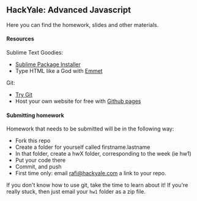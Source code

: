 ## HackYale: Advanced Javascript

Here you can find the homework, slides and other materials.

#### Resources

Sublime Text Goodies:

- [Sublime Package Installer](https://sublime.wbond.net/)
- Type HTML like a God with [Emmet](https://github.com/sergeche/emmet-sublime)

Git:

- [Try Git](https://try.github.io/levels/1/challenges/1)
- Host your own website for free with [Github pages](https://pages.github.com/)

#### Submitting homework

Homework that needs to be submitted will be in the following way:

- Fork this repo
- Create a folder for yourself called firstname.lastname
- In that folder, create a hwX folder, corresponding to the week (ie hw1)
- Put your code there
- Commit, and push
- First time only: email rafi@hackyale.com a link to your repo.

If you don't know how to use git, take the time to learn about it! If you're really stuck, then just email your `hw1` folder as a zip file. 
